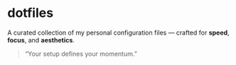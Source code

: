 # dotfiles

A curated collection of my personal configuration files — crafted for **speed**, **focus**, and **aesthetics**.

> “Your setup defines your momentum.”
